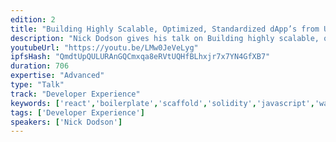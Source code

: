 ```yaml
---
edition: 2
title: "Building Highly Scalable, Optimized, Standardized dApp’s from UI to Contracts"
description: "Nick Dodson gives his talk on Building highly scalable, optimized, standardized dApps from UI to contracts."
youtubeUrl: "https://youtu.be/LMw0JeVeLyg"
ipfsHash: "QmdtUpQULURAnGQCmxqa8eRVtUQHfBLhxjr7x7YN4GfXB7"
duration: 706
expertise: "Advanced"
type: "Talk"
track: "Developer Experience"
keywords: ['react','boilerplate','scaffold','solidity','javascript','wallet','identity','faucet','blockapps','infura','dapps','css','redux','scalability','deployment','xss','unix']
tags: ['Developer Experience']
speakers: ['Nick Dodson']
---
```

